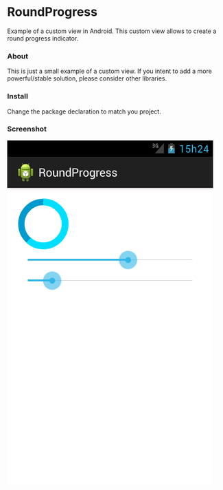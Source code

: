 RoundProgress
=============

Example of a custom view in Android.
This custom view allows to create a round progress indicator.

### About
This is just a small example of a custom view. 
If you intent to add a more powerful/stable solution, please consider other libraries.

### Install
Change the package declaration to match you project.

### Screenshot
<img align="center" src="https://github.com/ruicouto/RoundProgress/blob/master/example.png?raw=true" />